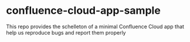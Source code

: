 # confluence-cloud-app-sample
This repo provides the schelleton of a minimal Confluence Cloud app that help us reproduce bugs and report them properly
